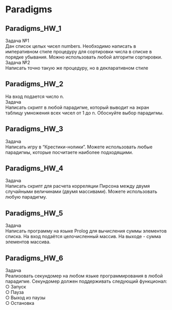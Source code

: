 # Paradigms

## Paradigms_HW_1
Задача №1\
Дан список целых чисел numbers. Необходимо написать в императивном стиле процедуру для
сортировки числа в списке в порядке убывания. Можно использовать любой алгоритм сортировки.\
Задача №2\
Написать точно такую же процедуру, но в декларативном стиле
## Paradigms_HW_2
На вход подается число n.\
Задача\
Написать скрипт в любой парадигме, который выводит на экран таблицу умножения всех чисел от 1 до n.
Обоснуйте выбор парадигмы.
## Paradigms_HW_3
Задача\
Написать игру в “Крестики-нолики”. Можете использовать
любые парадигмы, которые посчитаете наиболее
подходящими.
## Paradigms_HW_4
Задача\
Написать скрипт для расчета корреляции Пирсона между
двумя случайными величинами (двумя массивами). Можете
использовать любую парадигму.
## Paradigms_HW_5
Задача\
Написать программу на языке Prolog для вычисления суммы
элементов списка. На вход подаётся целочисленный массив.
На выходе - сумма элементов массива.
## Paradigms_HW_6
Задача\
Реализовать секундомер на любом языке программирования
в любой парадигме. Секундомер должен поддерживать
следующий функционал:\
○ Запуск\
○ Пауза\
○ Выход из паузы\
○ Остановка
